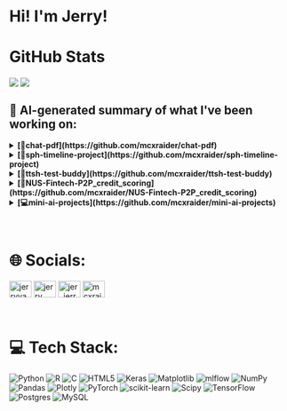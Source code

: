 

# Hi! I'm Jerry!

# GitHub Stats
<p>
  <img align="center" src="https://github-readme-stats.vercel.app/api?username=mcxraider&count_private=true&show_icons=true&theme=github_dark&bg_color=00000099&rank_icon=percentile" />
  <img align="center" src="https://github-readme-stats.vercel.app/api/top-langs/?username=mcxraider&theme=github_dark&bg_color=00000099&exclude_repo=mcxraider.github.io&langs_count=8&size_weight=0.3&count_weight=0.7&hide=css,html&layout=compact" />
</p>

## 🔨 AI-generated summary of what I've been working on:

<details>
<summary><strong>[💬chat-pdf](https://github.com/mcxraider/chat-pdf)</strong></summary>
<br/>
Repo description: This repository contains advanced techniques for retrieving and generating information from semi-structured PDF documents.

<hr>

What I've been doing: Updates include notebook, requirements, and gitignore, with fixes for ingestion, table extraction accuracy, and Groq prompts. Added functionality for text cleaning and metadata customization.
</details>

<details>
<summary><strong>[📂sph-timeline-project](https://github.com/mcxraider/sph-timeline-project)</strong></summary>
<br/>
Repo description: This repository contains a timeline project documenting events and milestones. It showcases a chronological representation of data in a visually engaging format.

<hr>

What I've been doing: The repository underwent significant refactoring, updating MongoDB configuration, and converting various notebooks into Python scripts, enhancing readability and functionality.
</details>

<details>
<summary><strong>[🤖ttsh-test-buddy](https://github.com/mcxraider/ttsh-test-buddy)</strong></summary>
<br/>
Repo description: This repository contains a speech-to-speech model designed for TTSH training purposes.

<hr>

What I've been doing: The repository underwent major refactoring, deleting old files and adding QA pair generation scripts and cross encoder finetuning. WY files were added, and text formatting was improved.
</details>

<details>
<summary><strong>[🔢NUS-Fintech-P2P_credit_scoring](https://github.com/mcxraider/NUS-Fintech-P2P_credit_scoring)</strong></summary>
<br/>
Repo description: This repository contains the Fintech Society Machine Learning team project from the National University of Singapore.

<hr>

What I've been doing: The NUS Fintech Society ML team project repository underwent numerous README.md file updates, along with tensorboard visualizations and feature scaling enhancements.
</details>

<details>
<summary><strong>[💻mini-ai-projects](https://github.com/mcxraider/mini-ai-projects)</strong></summary>
<br/>
Repo description: This repository contains a collection of various mini artificial intelligence projects.

<hr>

What I've been doing: The repository 'mini-ai-projects' underwent diverse updates including bug fixes, structure enhancements, PDF integration, dense embeddings, and RAG code refinement for improved AI functionalities and document processing.
</details>

<br>

<br>

# 🌐 Socials:
<p align="left">
<a href="https://linkedin.com/in/jerryyangg" target="blank"><img align="center" src="https://raw.githubusercontent.com/rahuldkjain/github-profile-readme-generator/master/src/images/icons/Social/linked-in-alt.svg" alt="jerryyangg" height="30" width="40" /></a>
<a href="https://kaggle.com/jerry yang" target="blank"><img align="center" src="https://raw.githubusercontent.com/rahuldkjain/github-profile-readme-generator/master/src/images/icons/Social/kaggle.svg" alt="jerry yang" height="30" width="40" /></a>
<a href="https://instagram.com/jer_jerryyy" target="blank"><img align="center" src="https://raw.githubusercontent.com/rahuldkjain/github-profile-readme-generator/master/src/images/icons/Social/instagram.svg" alt="jer_jerryyy" height="30" width="40" /></a>
<a href="https://www.leetcode.com/mcxraider" target="blank"><img align="center" src="https://raw.githubusercontent.com/rahuldkjain/github-profile-readme-generator/master/src/images/icons/Social/leet-code.svg" alt="mcxraider" height="30" width="40" /></a>
</p>
<br>

# 💻 Tech Stack:
![Python](https://img.shields.io/badge/python-3670A0?style=for-the-badge&logo=python&logoColor=ffdd54) ![R](https://img.shields.io/badge/r-%23276DC3.svg?style=for-the-badge&logo=r&logoColor=white) ![C](https://img.shields.io/badge/c-%2300599C.svg?style=for-the-badge&logo=c&logoColor=white) ![HTML5](https://img.shields.io/badge/html5-%23E34F26.svg?style=for-the-badge&logo=html5&logoColor=white) ![Keras](https://img.shields.io/badge/Keras-%23D00000.svg?style=for-the-badge&logo=Keras&logoColor=white) ![Matplotlib](https://img.shields.io/badge/Matplotlib-%23ffffff.svg?style=for-the-badge&logo=Matplotlib&logoColor=black) ![mlflow](https://img.shields.io/badge/mlflow-%23d9ead3.svg?style=for-the-badge&logo=numpy&logoColor=blue) ![NumPy](https://img.shields.io/badge/numpy-%23013243.svg?style=for-the-badge&logo=numpy&logoColor=white) ![Pandas](https://img.shields.io/badge/pandas-%23150458.svg?style=for-the-badge&logo=pandas&logoColor=white) ![Plotly](https://img.shields.io/badge/Plotly-%233F4F75.svg?style=for-the-badge&logo=plotly&logoColor=white) ![PyTorch](https://img.shields.io/badge/PyTorch-%23EE4C2C.svg?style=for-the-badge&logo=PyTorch&logoColor=white) ![scikit-learn](https://img.shields.io/badge/scikit--learn-%23F7931E.svg?style=for-the-badge&logo=scikit-learn&logoColor=white) ![Scipy](https://img.shields.io/badge/SciPy-%230C55A5.svg?style=for-the-badge&logo=scipy&logoColor=%white) ![TensorFlow](https://img.shields.io/badge/TensorFlow-%23FF6F00.svg?style=for-the-badge&logo=TensorFlow&logoColor=white) ![Postgres](https://img.shields.io/badge/postgres-%23316192.svg?style=for-the-badge&logo=postgresql&logoColor=white) ![MySQL](https://img.shields.io/badge/mysql-%2300000f.svg?style=for-the-badge&logo=mysql&logoColor=white)

<br>
